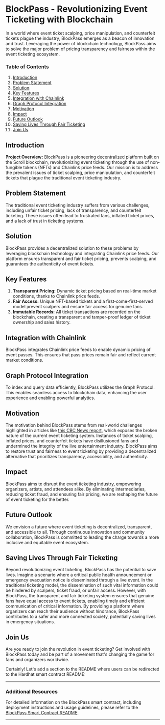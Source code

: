 # BlockPass - Revolutionizing Event Ticketing with Blockchain

In a world where event ticket scalping, price manipulation, and counterfeit tickets plague the industry, BlockPass emerges as a beacon of innovation and trust. Leveraging the power of blockchain technology, BlockPass aims to solve the major problem of pricing transparency and fairness within the event ticketing ecosystem.

### Table of Contents
1. [Introduction](#introduction)
2. [Problem Statement](#problem-statement)
3. [Solution](#solution)
4. [Key Features](#key-features)
5. [Integration with Chainlink](#integration-with-chainlink)
6. [Graph Protocol Integration](#graph-protocol-integration)
7. [Motivation](#motivation)
8. [Impact](#impact)
9. [Future Outlook](#future-outlook)
10. [Saving Lives Through Fair Ticketing](#saving-lives-through-fair-ticketing)
11. [Join Us](#join-us)

## Introduction

**Project Overview:**
BlockPass is a pioneering decentralized platform built on the Scroll blockchain, revolutionizing event ticketing through the use of non-fungible tokens (NFTs) and Chainlink price feeds. Our mission is to address the prevalent issues of ticket scalping, price manipulation, and counterfeit tickets that plague the traditional event ticketing industry.

## Problem Statement

The traditional event ticketing industry suffers from various challenges, including unfair ticket pricing, lack of transparency, and counterfeit ticketing. These issues often lead to frustrated fans, inflated ticket prices, and a lack of trust in ticketing systems.

## Solution

BlockPass provides a decentralized solution to these problems by leveraging blockchain technology and integrating Chainlink price feeds. Our platform ensures transparent and fair ticket pricing, prevents scalping, and guarantees the authenticity of event tickets.

## Key Features

1. **Transparent Pricing:** Dynamic ticket pricing based on real-time market conditions, thanks to Chainlink price feeds.
2. **Fair Access:** Unique NFT-based tickets and a first-come-first-served model prevent scalpers and ensure fair access for genuine fans.
3. **Immutable Records:** All ticket transactions are recorded on the blockchain, creating a transparent and tamper-proof ledger of ticket ownership and sales history.

## Integration with Chainlink

BlockPass integrates Chainlink price feeds to enable dynamic pricing of event passes. This ensures that pass prices remain fair and reflect current market conditions.

## Graph Protocol Integration

To index and query data efficiently, BlockPass utilizes the Graph Protocol. This enables seamless access to blockchain data, enhancing the user experience and enabling powerful analytics.

## Motivation

The motivation behind BlockPass stems from real-world challenges highlighted in articles like [this CBC News report](https://www.cbc.ca/news/entertainment/concert-tickets-broken-1.7185987), which exposes the broken nature of the current event ticketing system. Instances of ticket scalping, inflated prices, and counterfeit tickets have disillusioned fans and undermined the integrity of the live entertainment industry. BlockPass aims to restore trust and fairness to event ticketing by providing a decentralized alternative that prioritizes transparency, accessibility, and authenticity.

## Impact

BlockPass aims to disrupt the event ticketing industry, empowering organizers, artists, and attendees alike. By eliminating intermediaries, reducing ticket fraud, and ensuring fair pricing, we are reshaping the future of event ticketing for the better.

## Future Outlook

We envision a future where event ticketing is decentralized, transparent, and accessible to all. Through continuous innovation and community collaboration, BlockPass is committed to leading the charge towards a more inclusive and equitable event ecosystem.

## Saving Lives Through Fair Ticketing

Beyond revolutionizing event ticketing, BlockPass has the potential to save lives. Imagine a scenario where a critical public health announcement or emergency evacuation notice is disseminated through a live event. In the traditional ticketing model, the dissemination of such vital information could be hindered by scalpers, ticket fraud, or unfair access. However, with BlockPass, the transparent and fair ticketing system ensures that genuine fans have equal access to event tickets, enabling timely and efficient communication of critical information. By providing a platform where organizers can reach their audience without hindrance, BlockPass contributes to a safer and more connected society, potentially saving lives in emergency situations.

## Join Us

Are you ready to join the revolution in event ticketing? Get involved with BlockPass today and be part of a movement that's changing the game for fans and organizers worldwide.

Certainly! Let's add a section to the README where users can be redirected to the Hardhat smart contract README:

---

### Additional Resources

For detailed information on the BlockPass smart contract, including deployment instructions and usage guidelines, please refer to the [BlockPass Smart Contract README](./hardhat/README.md).

---
